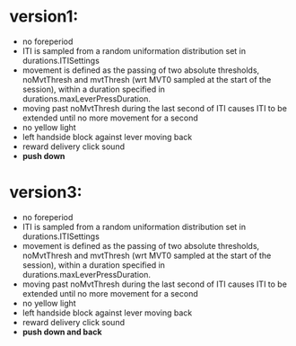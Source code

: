 # version1:
- no foreperiod
- ITI is sampled from a random uniformation distribution set in durations.ITISettings
- movement is defined as the passing of two absolute thresholds, noMvtThresh and mvtThresh (wrt MVT0 sampled at the start of the session), within a duration specified in durations.maxLeverPressDuration.
- moving past noMvtThresh during the last second of ITI causes ITI to be extended until no more movement for a second
- no yellow light
- left handside block against lever moving back
- reward delivery click sound
- __push down__

# version3:
- no foreperiod
- ITI is sampled from a random uniformation distribution set in durations.ITISettings
- movement is defined as the passing of two absolute thresholds, noMvtThresh and mvtThresh (wrt MVT0 sampled at the start of the session), within a duration specified in durations.maxLeverPressDuration.
- moving past noMvtThresh during the last second of ITI causes ITI to be extended until no more movement for a second
- no yellow light
- left handside block against lever moving back
- reward delivery click sound
- __push down and back__
